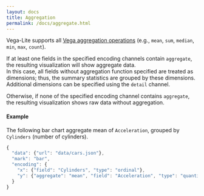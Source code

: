 ```yaml
---
layout: docs
title: Aggregation
permalink: /docs/aggregate.html
---
```


Vega-Lite supports all [Vega aggregation operations](https://github.com/vega/vega/wiki/Data-Transforms#-aggregate) (e.g., `mean`, `sum`, `median`, `min`, `max`, `count`).

If at least one fields in the specified encoding channels contain `aggregate`,
the resulting visualization will show aggregate data.  
In this case, all fields without aggregation function specified are treated as dimensions; thus, the summary statistics are grouped by these dimensions.
Additional dimensions can be specified using the `detail` channel.  

Otherwise, if none of the specified encoding channel contains `aggregate`,
the resulting visualization shows raw data without aggregation.


#### Example

The following bar chart aggregate mean of `Acceleration`, grouped by
`Cylinders` (number of cylinders).

```js
{
  "data": {"url": "data/cars.json"},
  "mark": "bar",
  "encoding": {
    "x": {"field": "Cylinders", "type": "ordinal"},
    "y": {"aggregate": "mean", "field": "Acceleration", "type": "quantitative"}
  }
}
```
<script>
vg.embed('#bar_aggregate', {
  mode: 'vega-lite',
  spec: {
    "description": "A bar chart showing the average acceleration for cars with different numbers of cylinders.",
    "data": {"url": "../data/cars.json"},
    "mark": "bar",
    "encoding": {
      "x": {"field": "Cylinders", "type": "ordinal"},
      "y": {"field": "Acceleration", "type": "quantitative", "aggregate": "mean"}
    }
  }
});
</script>
<div id="bar_aggregate"></div>

<!-- TODO make scatter_aggregate_detail -->
